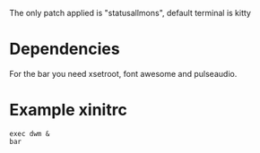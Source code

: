 The only patch applied is "statusallmons", default terminal is kitty
# Dependencies
For the bar you need xsetroot, font awesome and pulseaudio.
# Example xinitrc
```
exec dwm &
bar
```
